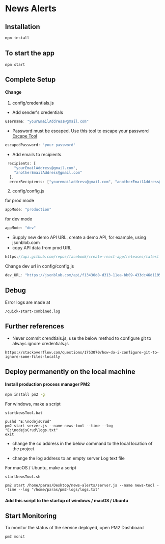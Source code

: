# News Alerts

## Installation

```bash
npm install
```
## To start the app

```
npm start
```

## Complete Setup

#### Change 

1) config/credentials.js 



* Add sender's credentials
```javascript 
username: "yourEmailAddress@gmail.com"
```
* Password must be escaped. Use this tool to escape your password [Escape Tool](https://www.freeformatter.com/javascript-escape.html)

```javascript 
escapedPassword: "your password"
```




* Add emails to recipients
```javascript 
 recipients: [
    "yourEmailAddress@gmail.com",
    "anotherEmailAddress@gmail.com"
  ],
  errorRecipients: ["youremailaddress@gmail.com", "anotherEmailAddress@gmail.com"]
```

2) config/config.js

for prod mode

```javascript
appMode: "production"
```



for dev mode

```javascript
appMode: "dev"
```
* Supply new demo API URL, create a demo API, for example, using jsonblob.com 
* copy API data from prod URL

```javascript
https://api.github.com/repos/facebook/create-react-app/releases/latest
```

Change dev url in config/config.js
```javascript
dev_URL: "https://jsonblob.com/api/f13430d8-d313-11ea-bb09-433dc46d1195"
```
## Debug

Error logs are made at 

```
/quick-start-combined.log
```


## Further references

* Never commit crendtials.js, use the below method to configure git to always ignore credentials.js

```
https://stackoverflow.com/questions/1753070/how-do-i-configure-git-to-ignore-some-files-locally
```

## Deploy permanently on the local machine

#### Install production process manager PM2

```bash
npm install pm2 -g
```

For windows, make a script

```startNewsTool.bat```


```
pushd "E:\nodejsCrud"
pm2 start server.js --name news-tool --time --log "E:\nodejsCrud\logs.txt"
exit
```

* change the cd address in the below command to the local location of the project

* change the log address to an empty server Log text file


For macOS / Ubuntu, make a script

```startNewsTool.sh```

```
pm2 start /home/paras/Desktop/news-alerts/server.js --name news-tool --time --log "/home/paras/pm2-logs/logs.txt"
```

#### Add this script to the startup of windows / macOS / Ubuntu

## Start Monitoring
To monitor the status of the service deployed, open PM2 Dashboard

```bash
pm2 monit
```


